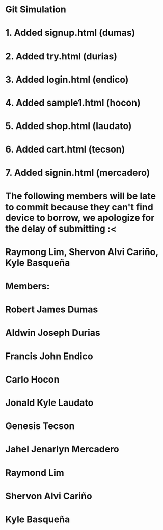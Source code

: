 # Git Simulation
# 1. Added signup.html (dumas)
# 2. Added try.html (durias)
# 3. Added login.html (endico)
# 4. Added sample1.html (hocon)
# 5. Added shop.html (laudato)
# 6. Added cart.html (tecson)
# 7. Added signin.html (mercadero)
# The following members will be late to commit because they can't find device to borrow, we apologize for the delay of submitting :<
# Raymong Lim, Shervon Alvi Cariño, Kyle Basqueña

# Members: 
# Robert James Dumas
# Aldwin Joseph Durias
# Francis John Endico
# Carlo Hocon
# Jonald Kyle Laudato
# Genesis Tecson
# Jahel Jenarlyn Mercadero
# Raymond Lim
# Shervon Alvi Cariño
# Kyle Basqueña
